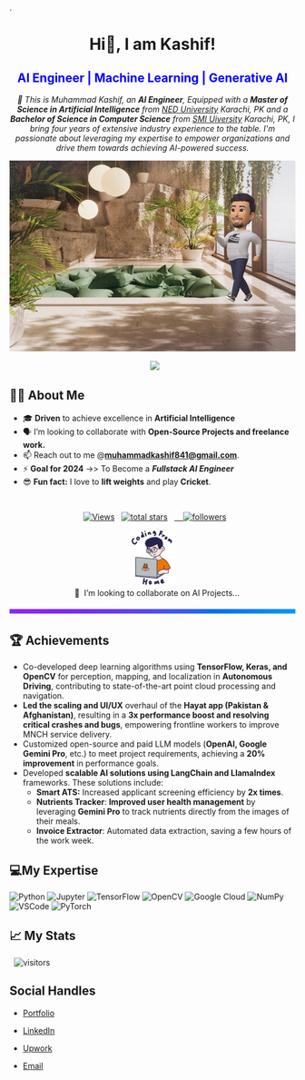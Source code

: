 .<!-- Greetings -->

<h1 align="center"> Hi👋, I am Kashif!</h1>
<h2 align="center" style="color: blue">AI Engineer | Machine Learning | Generative AI</h2>

<!-- profile statement -->
<p align="center"><i>👀 This is Muhammad Kashif, an <b>AI Engineer</b>, Equipped with a <b>Master of Science in Artificial Intelligence</b> from <a href="https://www.neduet.edu.pk/">NED University</a> Karachi, PK and a <b>Bachelor of Science in Computer Science</b> from <a href="https://smiu.edu.pk/">SMI Uiversity</a> Karachi, PK, I bring four years of extensive industry experience to the table. I'm passionate about leveraging my expertise to empower organizations and drive them towards achieving AI-powered success.</i></p>


<!-- Cover Picture -->
![Cover image](assets/cover_2.jpg)  


<!-- Typing SVG by DenverCoder1 - https://github.com/DenverCoder1/readme-typing-svg -->
<p align="center">
  <img src="https://readme-typing-svg.herokuapp.com?color=%23BD561D&duration=8000&lines=Fullstack+AI++Engineer;I+am++into+AI;Machine+Learning;Generative+AI;Natural+Language+Processing;Computer+Vision!!&center=true&width=380&height=45">
</p>


## 🙋‍♂️ About Me

<!-- - 🌱 I'm a **Data Scientist** at [Covolv.AI](https://covolv.ai). -->
- 🎓 **Driven** to achieve excellence in **Artificial Intelligence**
- 🗣️ I’m looking to collaborate with **Open-Source Projects and freelance work.**
- 📫 Reach out to me @**muhammadkashif841@gmail.com**.
- ⚡ **Goal for 2024** ->> To Become a ***Fullstack AI Engineer***
- 😎 **Fun fact:** I love to **lift weights** and play **Cricket**.


<!-- Social badges section -->
 <p align="center">
  <a href="https://github.com/kashifm777"><img alt="Views" title="GitHub profile views" src="https://komarev.com/ghpvc/?username=kashifm777&label=Profile%20Views&color=red&style=for-the-badge"/></a>
  <a href="https://github.com/kashifm777?tab=repositories&sort=stargazers"><img alt="total stars" title="Total stars on GitHub" src="https://custom-icon-badges.herokuapp.com/badge/dynamic/json?logo=star&color=55960c&labelColor=488207&label=Stars&style=for-the-badge&query=%24.stars&url=https://api.github-star-counter.workers.dev/user/kashifm777"/></a>
  <a href="https://github.com/kashifm777?tab=followers">
    <img alt="followers" title="Follow me on Github" src="https://custom-icon-badges.herokuapp.com/github/followers/kashifm777?color=236ad3&labelColor=1155ba&style=for-the-badge&logo=person-add&label=Follow&logoColor=white"/></a>
</p>

<p align="center">
<img src="assets/dev.webp" width="80" /> <br>
    🎯  I’m looking to collaborate on AI Projects...</p>


<!-- Purple line divider -->
![purple-divider](assets/purple_divider.png)


<!-- Acievements -->
## 🏆 Achievements
* Co-developed deep learning algorithms using **TensorFlow, Keras, and OpenCV** for perception, mapping, and localization in **Autonomous Driving**, contributing to state-of-the-art point cloud processing and navigation.
* **Led the scaling and UI/UX** overhaul of the **Hayat app (Pakistan & Afghanistan)**, resulting in a **3x performance boost and resolving critical crashes and bugs**, empowering frontline workers to improve MNCH service delivery.
* Customized open-source and paid LLM models (**OpenAI, Google Gemini Pro**, etc.) to meet project requirements, achieving a **20% improvement** in performance goals.
* Developed **scalable AI solutions using LangChain and LlamaIndex** frameworks. These solutions include:
  * **Smart ATS:** Increased applicant screening efficiency by **2x times**.
  * **Nutrients Tracker**: **Improved user health management** by leveraging **Gemini Pro** to track nutrients directly from the images of their meals.
  * **Invoice Extractor**: Automated data extraction, saving a few hours of the work week.


## 💻My Expertise
![Python](https://www.vectorlogo.zone/logos/python/python-horizontal.svg)
![Jupyter](https://www.vectorlogo.zone/logos/jupyter/jupyter-ar21.svg)
![TensorFlow](https://www.vectorlogo.zone/logos/tensorflow/tensorflow-icon.svg)
![OpenCV](https://www.vectorlogo.zone/logos/opencv/opencv-ar21.svg)
![Google Cloud](https://www.vectorlogo.zone/logos/google_cloud/google_cloud-ar21.svg)
![NumPy](https://www.vectorlogo.zone/logos/numpy/numpy-ar21.svg)
![VSCode](https://www.vectorlogo.zone/logos/visualstudio_code/visualstudio_code-ar21.svg)
![PyTorch](https://www.vectorlogo.zone/logos/pytorch/pytorch-ar21.svg)


<!-- My Stats -->
## 📈 My Stats

<!-- visitor badge -->
  <img src="https://visitor-badge.laobi.icu/badge?page_id=kashifm777.kashifm777" alt="visitors">


<!-- Social Handles -->
## Social Handles

- [Portfolio](https://kashifm777.github.io)

- [LinkedIn](https://www.linkedin.com/in/kashifm777/)

- [Upwork](https://www.upwork.com/workwith/muhammadkashif777)

- [Email](muhammadkashif841@gmail.com)